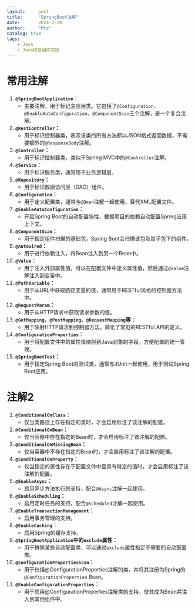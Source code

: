 ```yaml
---
layout:     post
title:      "SpringBoot注解"
date:       2024-2-28
author:     "Mtz"
catalog: true
tags:
    - Java
    - Java项目组件文档
---
```






# 常用注解

1. **`@SpringBootApplication`：**
   - 主要注解，用于标记主应用类。它包括了`@Configuration`、`@EnableAutoConfiguration`、`@ComponentScan`三个注解，是一个复合注解。
2. **`@RestController`：**
   - 用于标识控制器类，表示该类的所有方法都以JSON格式返回数据，不需要额外的`@ResponseBody`注解。
3. **`@Controller`：**
   - 用于标识控制器类，类似于Spring MVC中的`@Controller`注解。
4. **`@Service`：**
   - 用于标识服务类，通常用于业务逻辑层。
5. **`@Repository`：**
   - 用于标识数据访问层（DAO）组件。
6. **`@Configuration`：**
   - 用于定义配置类，通常与`@Bean`注解一起使用，替代XML配置文件。
7. **`@EnableAutoConfiguration`：**
   - 开启Spring Boot的自动配置特性，根据项目的依赖自动配置Spring应用上下文。
8. **`@ComponentScan`：**
   - 用于指定组件扫描的基础包，Spring Boot会扫描该包及其子包下的组件。
9. **`@Autowired`：**
   - 用于进行依赖注入，将Bean注入到另一个Bean中。
10. **`@Value`：**
    - 用于注入外部属性值，可以在配置文件中定义属性值，然后通过`@Value`注解注入到变量中。
11. **`@PathVariable`：**
    - 用于从URL中获取路径变量的值，通常用于RESTful风格的控制器方法中。
12. **`@RequestParam`：**
    - 用于从HTTP请求中获取请求参数的值。
13. **`@GetMapping`、`@PostMapping`、`@RequestMapping`等：**
    - 用于映射HTTP请求到控制器方法，简化了常见的RESTful API的定义。
14. **`@ConfigurationProperties`：**
    - 用于将配置文件中的属性值映射到Java对象的字段，方便配置的统一管理。
15. **`@SpringBootTest`：**
    - 用于指定Spring Boot的测试类，通常与JUnit一起使用，用于测试Spring Boot应用。

# 注解2

1. **`@ConditionalOnClass`：**
   - 仅当类路径上存在指定的类时，才会启用标注了该注解的配置。
2. **`@ConditionalOnBean`：**
   - 仅当容器中存在指定的Bean时，才会启用标注了该注解的配置。
3. **`@ConditionalOnMissingBean`：**
   - 仅当容器中不存在指定的Bean时，才会启用标注了该注解的配置。
4. **`@ConditionalOnProperty`：**
   - 仅当指定的属性存在于配置文件中且具有特定的值时，才会启用标注了该注解的配置。
5. **`@EnableAsync`：**
   - 启用异步方法执行的支持，配合`@Async`注解一起使用。
6. **`@EnableScheduling`：**
   - 启用定时任务的支持，配合`@Scheduled`注解一起使用。
7. **`@EnableTransactionManagement`：**
   - 启用事务管理的支持。
8. **`@EnableCaching`：**
   - 启用Spring的缓存支持。
9. **`@SpringBootApplication`中的`exclude`属性：**
   - 用于排除某些自动配置类，可以通过`exclude`属性指定不需要的自动配置类。
10. **`@ConfigurationPropertiesScan`：**
    - 用于扫描@ConfigurationProperties注解的类，并将其注册为Spring的`@ConfigurationProperties` Bean。
11. **`@EnableConfigurationProperties`：**
    - 用于启用@ConfigurationProperties注解类的支持，使其成为Bean并注入到其他组件中。